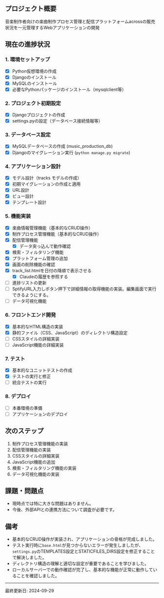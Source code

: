 ## プロジェクト概要
音楽制作者向けの楽曲制作プロセス管理と配信プラットフォームacrossの販売状況を一元管理するWebアプリケーションの開発

## 現在の進捗状況

### 1. 環境セットアップ
- [x] Python仮想環境の作成
- [x] Djangoのインストール
- [x] MySQLのインストール
- [x] 必要なPythonパッケージのインストール（mysqlclient等）

### 2. プロジェクト初期設定
- [x] Djangoプロジェクトの作成
- [x] settings.pyの設定（データベース接続情報等）

### 3. データベース設定
- [x] MySQLデータベースの作成 (music_production_db)
- [x] Djangoのマイグレーション実行 (`python manage.py migrate`)

### 4. アプリケーション設計
- [x] モデル設計（tracks モデルの作成）
- [x] 初期マイグレーションの作成と適用
- [x] URL設計
- [x] ビュー設計
- [x] テンプレート設計

### 5. 機能実装
- [x] 楽曲情報管理機能（基本的なCRUD操作）
- [x] 制作プロセス管理機能（基本的なCRUD操作）
- [x] 配信管理機能
  - [x] データ突っ込んで動作確認
- [x] 検索・フィルタリング機能
- [x] プラットフォーム管理の追加
- [x] 画面の削除機能の確認
- [x] track_list.htmlを日付の降順で表示させる
  - [x] Claudeの履歴を参照する
- [ ] 進捗リストの更新
- [ ] SptifyURL入力しボタン押下で詳細情報の取得機能の実装。編集画面で実行できるようにする。
- [ ] データ可視化機能

### 6. フロントエンド開発
- [x] 基本的なHTML構造の実装
- [x] 静的ファイル（CSS、JavaScript）のディレクトリ構造設定
- [ ] CSSスタイルの詳細実装
- [ ] JavaScript機能の詳細実装

### 7. テスト
- [x] 基本的なユニットテストの作成
- [x] テストの実行と修正
- [ ] 統合テストの実行

### 8. デプロイ
- [ ] 本番環境の準備
- [ ] アプリケーションのデプロイ

## 次のステップ
1. 制作プロセス管理機能の実装
2. 配信管理機能の実装
3. CSSスタイルの詳細実装
4. JavaScript機能の追加
5. 検索・フィルタリング機能の実装
6. データ可視化機能の実装

## 課題・問題点
- 現時点では特に大きな問題はありません。
- 今後、外部APIとの連携方法について調査が必要です。

## 備考
- 基本的なCRUD操作が実装され、アプリケーションの骨格が完成しました。
- テスト実行時に`base.html`が見つからないエラーが発生しましたが、`settings.py`のTEMPLATES設定とSTATICFILES_DIRS設定を修正することで解決しました。
- ディレクトリ構造の理解と適切な設定が重要であることを学びました。
- ローカルサーバーでの動作確認が完了し、基本的な機能が正常に動作していることを確認しました。

---
最終更新日: 2024-09-29